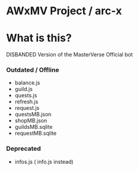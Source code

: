 # AWxMV Project / arc-x

<h1> What is this? </h1>

DISBANDED Version of the MasterVerse Official bot 

<h3> Outdated / Offline  </h3>
<ul type="disc"> 
    <li> balance.js    </li>
    <li> guild.js</li>
    <li>quests.js </li>
    <li> refresh.js</li>
    <li> request.js</li>
    <li> questsMB.json</li>
    <li> shopMB.json </li>
    <li>guildsMB.sqlite</li>
    <li>requestMB.sqlite</li>
</ul>

<h3> Deprecated </h3>
<ul type="disc"> 
    <li>infos.js ( info.js instead)    </li>
</ul>

